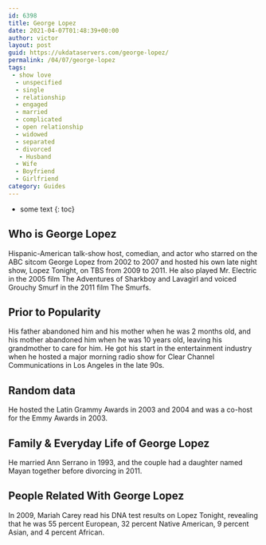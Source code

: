 ```yaml
---
id: 6398
title: George Lopez
date: 2021-04-07T01:48:39+00:00
author: victor
layout: post
guid: https://ukdataservers.com/george-lopez/
permalink: /04/07/george-lopez
tags:
 - show love
  - unspecified
  - single
  - relationship
  - engaged
  - married
  - complicated
  - open relationship
  - widowed
  - separated
  - divorced
   - Husband
  - Wife
  - Boyfriend
  - Girlfriend
category: Guides
---
```


* some text
{: toc}


## Who is George Lopez



Hispanic-American talk-show host, comedian, and actor who starred on the ABC sitcom George Lopez from 2002 to 2007 and hosted his own late night show, Lopez Tonight, on TBS from 2009 to 2011. He also played Mr. Electric in the 2005 film The Adventures of Sharkboy and Lavagirl and voiced Grouchy Smurf in the 2011 film The Smurfs. 

                
                
                
## Prior to Popularity



His father abandoned him and his mother when he was 2 months old, and his mother abandoned him when he was 10 years old, leaving his grandmother to care for him. He got his start in the entertainment industry when he hosted a major morning radio show for Clear Channel Communications in Los Angeles in the late 90s. 

                
                
                
## Random data



He hosted the Latin Grammy Awards in 2003 and 2004 and was a co-host for the Emmy Awards in 2003. 

                
                
                
## Family & Everyday Life of George Lopez



He married Ann Serrano in 1993, and the couple had a daughter named Mayan together before divorcing in 2011. 

                
                
                
## People Related With George Lopez



In 2009, Mariah Carey read his DNA test results on Lopez Tonight, revealing that he was 55 percent European, 32 percent Native American, 9 percent Asian, and 4 percent African.

                
              
            
          
          
          